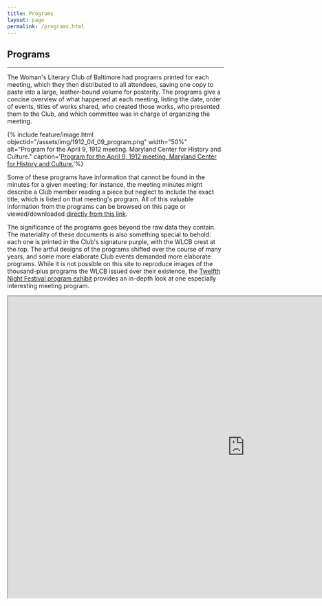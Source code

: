 ```yaml
---
title: Programs
layout: page
permalink: /programs.html
---
```


## Programs
***

The Woman's Literary Club of Baltimore had programs printed for each meeting, which they then distributed to all attendees, saving one copy to paste into a large, leather-bound volume for posterity. The programs give a concise overview of what happened at each meeting, listing the date, order of events, titles of works shared, who created those works, who presented them to the Club, and which committee was in charge of organizing the meeting. 

{% include feature/image.html objectid="/assets/img/1912_04_09_program.png" width="50%" alt="Program for the April 9, 1912 meeting. Maryland Center for History and Culture." caption='<a href="[https://wlcb.github.io/archive/meeting_minutes.html](https://www.mdhistory.org/)">Program for the April 9, 1912 meeting. Maryland Center for History and Culture.</a>'%}

Some of these programs have information that cannot be found in the minutes for a given meeting; for instance, the meeting minutes might describe a Club member reading a piece but neglect to include the exact title, which is listed on that meeting's program. All of this valuable information from the programs can be browsed on this page or viewed/downloaded [directly from this link](https://docs.google.com/spreadsheets/d/1aZVAK3WsyAYvH8K1bfiCWEiX2YaDyCBeWVQU4TjkaQo/edit?usp=sharing).

The significance of the programs goes beyond the raw data they contain. The materiality of these documents is also something special to behold: each one is printed in the Club's signature purple, with the WLCB crest at the top. The artful designs of the programs shifted over the course of many years, and some more elaborate Club events demanded more elaborate programs. While it is not possible on this site to reproduce images of the thousand-plus programs the WLCB issued over their existence, the [Twelfth Night Festival program exhibit](https://wlcb.github.io/archive/reading-a-program.html) provides an in-depth look at one especially interesting meeting program.

<iframe width="1100" height="700" src="https://docs.google.com/spreadsheets/d/e/2PACX-1vQs_EcGLozyFVMYzH_YZDxpsl4azrmIBNnkfs1wTafKXXesChU2C5FBYF4NeYooigekL2sLfNwRvkvn/pubhtml?widget=true&amp;headers=false"></iframe>
